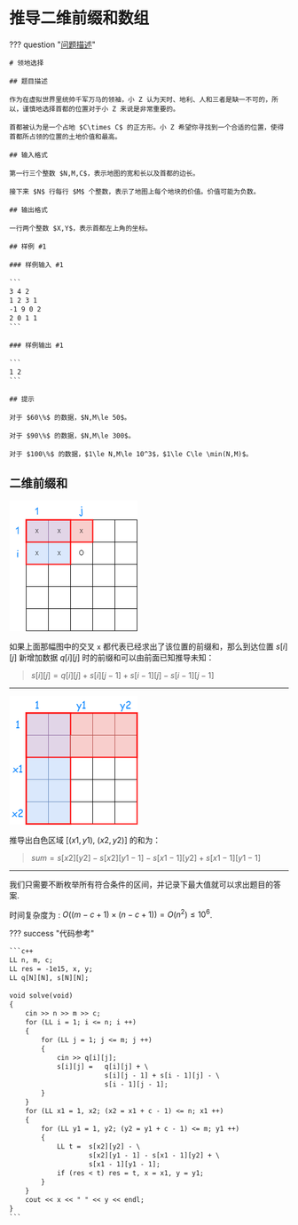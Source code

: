 # 推导二维前缀和数组

??? question "[问题描述](https://www.luogu.com.cn/problem/P2004)"

    # 领地选择

    ## 题目描述

    作为在虚拟世界里统帅千军万马的领袖，小 Z 认为天时、地利、人和三者是缺一不可的，所以，谨慎地选择首都的位置对于小 Z 来说是非常重要的。

    首都被认为是一个占地 $C\times C$ 的正方形。小 Z 希望你寻找到一个合适的位置，使得首都所占领的位置的土地价值和最高。

    ## 输入格式

    第一行三个整数 $N,M,C$，表示地图的宽和长以及首都的边长。

    接下来 $N$ 行每行 $M$ 个整数，表示了地图上每个地块的价值。价值可能为负数。

    ## 输出格式

    一行两个整数 $X,Y$，表示首都左上角的坐标。

    ## 样例 #1

    ### 样例输入 #1

    ```
    3 4 2
    1 2 3 1
    -1 9 0 2
    2 0 1 1
    ```

    ### 样例输出 #1

    ```
    1 2
    ```

    ## 提示

    对于 $60\%$ 的数据，$N,M\le 50$。

    对于 $90\%$ 的数据，$N,M\le 300$。

    对于 $100\%$ 的数据，$1\le N,M\le 10^3$，$1\le C\le \min(N,M)$。

## 二维前缀和

![](./img/二维前缀和数组新增值.png)

如果上面那幅图中的交叉 `x` 都代表已经求出了该位置的前缀和，那么到达位置 $s[i][j]$ 新增加数据 $q[i][j]$ 时的前缀和可以由前面已知推导未知：

> $s[i][j] = q[i][j] + s[i][j - 1] + s[i - 1][j] - s[i - 1][j - 1]$

---

![](./img/二维前缀和数组区间和.png)

推导出白色区域 $[(x1, y1),\ (x2, y2)]$ 的和为：

> $sum = s[x2][y2] - s[x2][y1 - 1] - s[x1 - 1][y2] + s[x1 - 1][y1 - 1]$

---

我们只需要不断枚举所有符合条件的区间，并记录下最大值就可以求出题目的答案.

时间复杂度为 : $O((m - c + 1) \times (n - c + 1)) = O(n ^ 2) \leq 10 ^ 6$.

??? success "代码参考"

    ```c++
    LL n, m, c;
    LL res = -1e15, x, y;
    LL q[N][N], s[N][N];

    void solve(void)
    {
        cin >> n >> m >> c;
        for (LL i = 1; i <= n; i ++)
        {
            for (LL j = 1; j <= m; j ++)
            {
                cin >> q[i][j];
                s[i][j] =   q[i][j] + \
                            s[i][j - 1] + s[i - 1][j] - \
                            s[i - 1][j - 1];
            }
        }
        for (LL x1 = 1, x2; (x2 = x1 + c - 1) <= n; x1 ++)
        {
            for (LL y1 = 1, y2; (y2 = y1 + c - 1) <= m; y1 ++)
            {
                LL t =  s[x2][y2] - \
                        s[x2][y1 - 1] - s[x1 - 1][y2] + \
                        s[x1 - 1][y1 - 1];
                if (res < t) res = t, x = x1, y = y1;
            }
        }
        cout << x << " " << y << endl;
    }
    ```